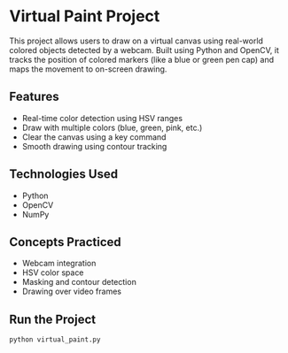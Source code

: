 #  Virtual Paint Project

This project allows users to draw on a virtual canvas using real-world colored objects detected by a webcam. Built using Python and OpenCV, it tracks the position of colored markers (like a blue or green pen cap) and maps the movement to on-screen drawing.

##  Features
- Real-time color detection using HSV ranges
- Draw with multiple colors (blue, green, pink, etc.)
- Clear the canvas using a key command
- Smooth drawing using contour tracking

##  Technologies Used
- Python
- OpenCV
- NumPy

##  Concepts Practiced
- Webcam integration
- HSV color space
- Masking and contour detection
- Drawing over video frames

##  Run the Project
```bash
python virtual_paint.py

